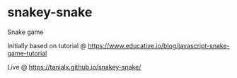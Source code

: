 # snakey-snake
Snake game

Initially based on tutorial @ https://www.educative.io/blog/javascript-snake-game-tutorial

Live @ https://tanialx.github.io/snakey-snake/
